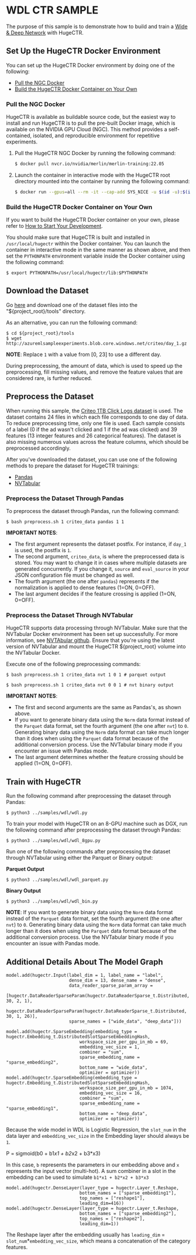 # WDL CTR SAMPLE #
The purpose of this sample is to demonstrate how to build and train a [Wide & Deep Network](https://arxiv.org/abs/1606.07792) with HugeCTR.

## Set Up the HugeCTR Docker Environment ##
You can set up the HugeCTR Docker environment by doing one of the following:
- [Pull the NGC Docker](#pull-the-ngc-docker)
- [Build the HugeCTR Docker Container on Your Own](#build-the-hugectr-docker-container-on-your-own)

### Pull the NGC Docker ###
HugeCTR is available as buildable source code, but the easiest way to install and run HugeCTR is to pull the pre-built Docker image, which is available on the NVIDIA GPU Cloud (NGC). This method provides a self-contained, isolated, and reproducible environment for repetitive experiments.

1. Pull the HugeCTR NGC Docker by running the following command:
   ```bash
   $ docker pull nvcr.io/nvidia/merlin/merlin-training:22.05
   ```
2. Launch the container in interactive mode with the HugeCTR root directory mounted into the container by running the following command:
   ```bash
   $ docker run --gpus=all --rm -it --cap-add SYS_NICE -u $(id -u):$(id -g) -v $(pwd):/hugectr -w /hugectr nvcr.io/nvidia/merlin/merlin-training:22.05
   ```

### Build the HugeCTR Docker Container on Your Own ###
If you want to build the HugeCTR Docker container on your own, please refer to [How to Start Your Development](https://nvidia-merlin.github.io/HugeCTR/master/hugectr_contributor_guide.html#how-to-start-your-development).

You should make sure that HugeCTR is built and installed in `/usr/local/hugectr` within the Docker container. You can launch the container in interactive mode in the same manner as shown above, and then set the `PYTHONPATH` environment variable inside the Docker container using the following command:
```shell
$ export PYTHONPATH=/usr/local/hugectr/lib:$PYTHONPATH
``` 

## Download the Dataset ##
Go [here](https://ailab.criteo.com/download-criteo-1tb-click-logs-dataset/) and download one of the dataset files into the "${project_root}/tools" directory.

As an alternative, you can run the following command:
```
$ cd ${project_root}/tools
$ wget http://azuremlsampleexperiments.blob.core.windows.net/criteo/day_1.gz
```

**NOTE**: Replace `1` with a value from [0, 23] to use a different day.

During preprocessing, the amount of data, which is used to speed up the preprocessing, fill missing values, and remove the feature values that are considered rare, is further reduced.

## Preprocess the Dataset ##
When running this sample, the [Criteo 1TB Click Logs dataset](https://ailab.criteo.com/download-criteo-1tb-click-logs-dataset/) is used. The dataset contains 24 files in which each file corresponds to one day of data. To reduce preprocessing time, only one file is used. Each sample consists of a label (0 if the ad wasn't clicked and 1 if the ad was clicked) and 39 features (13 integer features and 26 categorical features). The dataset is also missing numerous values across the feature columns, which should be preprocessed accordingly.

After you've downloaded the dataset, you can use one of the following methods to prepare the dataset for HugeCTR trainings:
- [Pandas](#preprocess-the-dataset-through-pandas)
- [NVTabular](#preprocess-the-dataset-through-nvtabular)

### Preprocess the Dataset Through Pandas ###
To preprocess the dataset through Pandas, run the following command:
```shell
$ bash preprocess.sh 1 criteo_data pandas 1 1
```

**IMPORTANT NOTES**: 
- The first argument represents the dataset postfix.  For instance, if `day_1` is used, the postfix is `1`.
- The second argument, `criteo_data`, is where the preprocessed data is stored. You may want to change it in cases where multiple datasets are generated concurrently. If you change it, `source` and `eval_source` in your JSON configuration file must be changed as well.
- The fourth argument (the one after `pandas`) represents if the normalization is applied to dense features (1=ON, 0=OFF).
- The last argument decides if the feature crossing is applied (1=ON, 0=OFF).

### Preprocess the Dataset Through NVTabular ###
HugeCTR supports data processing through NVTabular. Make sure that the NVTabular Docker environment has been set up successfully. For more information, see [NVTAbular github](https://github.com/NVIDIA/NVTabular). Ensure that you're using the latest version of NVTabular and mount the HugeCTR ${project_root} volume into the NVTabular Docker.

Execute one of the following preprocessing commands:
   ```shell
   $ bash preprocess.sh 1 criteo_data nvt 1 0 1 # parquet output
   ```

   ```shell
   $ bash preprocess.sh 1 criteo_data nvt 0 0 1 # nvt binary output
   ```

**IMPORTANT NOTES**: 
- The first and second arguments are the same as Pandas's, as shown above.
- If you want to generate binary data using the `Norm` data format instead of the `Parquet` data format, set the fourth argument (the one after `nvt`) to `0`. Generating binary data using the `Norm` data format can take much longer than it does when using the `Parquet` data format because of the additional conversion process. Use the NVTabular binary mode if you encounter an issue with Pandas mode.
- The last argument determines whether the feature crossing should be applied (1=ON, 0=OFF).

## Train with HugeCTR ##
Run the following command after preprocessing the dataset through Pandas:
```shell
$ python3 ../samples/wdl/wdl.py
```

To train your model with HugeCTR on an 8-GPU machine such as DGX, run the following command after preprocessing the dataset through Pandas:
```shell
$ python3 ../samples/wdl/wdl_8gpu.py
```

Run one of the following commands after preprocessing the dataset through NVTabular using either the Parquet or Binary output:

**Parquet Output**
```shell
$ python3 ../samples/wdl/wdl_parquet.py
```

**Binary Output**
```shell
$ python3 ../samples/wdl/wdl_bin.py
```

**NOTE**: If you want to generate binary data using the `Norm` data format instead of the `Parquet` data format, set the fourth argument (the one after `nvt`) to `0`. Generating binary data using the `Norm` data format can take much longer than it does when using the `Parquet` data format because of the additional conversion process. Use the NVTabular binary mode if you encounter an issue with Pandas mode.

## Additional Details About The Model Graph ##
```
model.add(hugectr.Input(label_dim = 1, label_name = "label",
                        dense_dim = 13, dense_name = "dense",
                        data_reader_sparse_param_array = 
                        [hugectr.DataReaderSparseParam(hugectr.DataReaderSparse_t.Distributed, 30, 2, 1),
                        hugectr.DataReaderSparseParam(hugectr.DataReaderSparse_t.Distributed, 30, 1, 26)],
                        sparse_names = ["wide_data", "deep_data"]))
```
```
model.add(hugectr.SparseEmbedding(embedding_type = hugectr.Embedding_t.DistributedSlotSparseEmbeddingHash, 
                            workspace_size_per_gpu_in_mb = 69,
                            embedding_vec_size = 1,
                            combiner = "sum",
                            sparse_embedding_name = "sparse_embedding2",
                            bottom_name = "wide_data",
                            optimizer = optimizer))
model.add(hugectr.SparseEmbedding(embedding_type = hugectr.Embedding_t.DistributedSlotSparseEmbeddingHash, 
                            workspace_size_per_gpu_in_mb = 1074,
                            embedding_vec_size = 16,
                            combiner = "sum",
                            sparse_embedding_name = "sparse_embedding1",
                            bottom_name = "deep_data",
                            optimizer = optimizer))
```
Because the wide model in WDL is Logistic Regression, the `slot_num` in the data layer and `embedding_vec_size` in the Embedding layer should always be `1`.

P = sigmoid(b0 + b1*x1 + b2*x2 + b3*x3)

In this case, `b` represents the parameters in our embedding above and `x` represents the input vector (multi-hot). A sum combiner in a slot in the embedding can be used to simulate `b1*x1 + b2*x2 + b3*x3`

```
model.add(hugectr.DenseLayer(layer_type = hugectr.Layer_t.Reshape,
                            bottom_names = ["sparse_embedding1"],
                            top_names = ["reshape1"],
                            leading_dim=416))
model.add(hugectr.DenseLayer(layer_type = hugectr.Layer_t.Reshape,
                            bottom_names = ["sparse_embedding2"],
                            top_names = ["reshape2"],
                            leading_dim=1))
```

The Reshape layer after the embedding usually has `leading_dim` = `slot_num`*`embedding_vec_size`, which means a concatenation of the category features.
